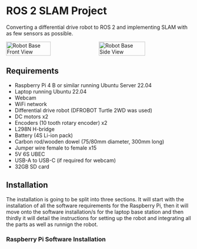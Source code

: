 # ROS 2 SLAM Project
Converting a differential drive robot to ROS 2 and implementing SLAM with as few sensors as possible.

<div style="display: flex; justify-content: space-between;">
  <img src="https://github.com/user-attachments/assets/26666ae7-dfb7-417f-a60e-602a96935341" alt="Robot Base Front View" style="width: 49%;">
  <img src="https://github.com/user-attachments/assets/ffbd1a9c-8ed7-4ff4-92c9-08b66369995b" alt="Robot Base Side View" style="width: 50%;">
</div>


## Requirements
- Raspberry Pi 4 B or similar running Ubuntu Server 22.04
- Laptop running Ubuntu 22.04
- Webcam
- WiFi network
- Differential drive robot (DFROBOT Turtle 2WD was used)
- DC motors x2
- Encoders (10 tooth rotary encoder) x2
- L298N H-bridge
- Battery (4S Li-ion pack)
- Carbon rod/wooden dowel (75/80mm diameter, 300mm long)
- Jumper wire female to female x15
- 5V 6S UBEC
- USB-A to USB-C (if required for webcam)
- 32GB SD card

## Installation
The installation is going to be split into three sections. It will start with the installation of all the software requirements for the Raspberry Pi, then it will move onto the software installation/s for the laptop base station and then thirdly it will detail the instructions for setting up the robot and integrating all the parts as well as runnign the robot.

### Raspberry Pi Software Installation
